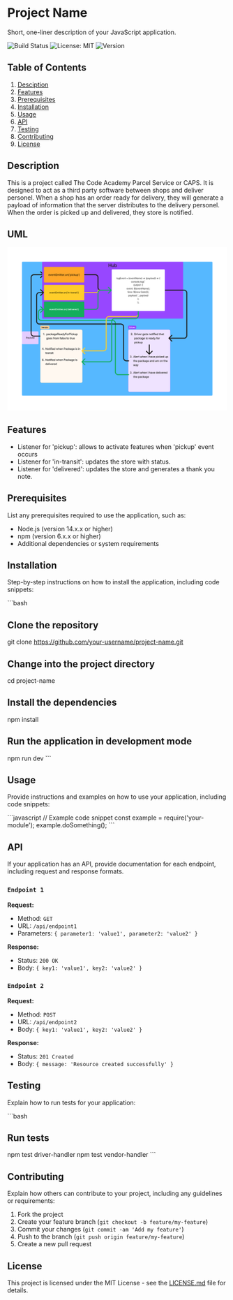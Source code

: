 # Project Name

Short, one-liner description of your JavaScript application.

![Build Status](https://img.shields.io/badge/build-passing-brightgreen) ![License: MIT](https://img.shields.io/badge/License-MIT-yellow.svg) ![Version](https://img.shields.io/badge/version-1.0.0-blue)

## Table of Contents

1. [Desciption](#description)
2. [Features](#features)
3. [Prerequisites](#prerequisites)
4. [Installation](#installation)
5. [Usage](#usage)
6. [API](#api)
7. [Testing](#testing)
8. [Contributing](#contributing)
9. [License](#license)

## Description

This is a project called The Code Academy Parcel Service or CAPS. It is designed to act as a third party software between shops and deliver personel. When a shop has an order ready for delivery, they will generate a payload of information that the server distributes to the delivery personel. When the order is picked up and delivered, they store is notified.

## UML

![UML](Lab_11_UML.png)

## Features

- Listener for 'pickup': allows to activate features when 'pickup' event occurs
- Listener for 'in-transit': updates the store with status.
- Listener for 'delivered': updates the store and generates a thank you note.

## Prerequisites

List any prerequisites required to use the application, such as:

- Node.js (version 14.x.x or higher)
- npm (version 6.x.x or higher)
- Additional dependencies or system requirements

## Installation

Step-by-step instructions on how to install the application, including code snippets:

\`\`\`bash

## Clone the repository

git clone <https://github.com/your-username/project-name.git>

## Change into the project directory

cd project-name

## Install the dependencies

npm install

## Run the application in development mode

npm run dev
\`\`\`

## Usage

Provide instructions and examples on how to use your application, including code snippets:

\`\`\`javascript
// Example code snippet
const example = require('your-module');
example.doSomething();
\`\`\`

## API

If your application has an API, provide documentation for each endpoint, including request and response formats.

### `Endpoint 1`

**Request:**

- Method: `GET`
- URL: `/api/endpoint1`
- Parameters: `{ parameter1: 'value1', parameter2: 'value2' }`

**Response:**

- Status: `200 OK`
- Body: `{ key1: 'value1', key2: 'value2' }`

### `Endpoint 2`

**Request:**

- Method: `POST`
- URL: `/api/endpoint2`
- Body: `{ key1: 'value1', key2: 'value2' }`

**Response:**

- Status: `201 Created`
- Body: `{ message: 'Resource created successfully' }`

## Testing

Explain how to run tests for your application:

\`\`\`bash

## Run tests

npm test driver-handler
npm test vendor-handler
\`\`\`

## Contributing

Explain how others can contribute to your project, including any guidelines or requirements:

1. Fork the project
2. Create your feature branch (`git checkout -b feature/my-feature`)
3. Commit your changes (`git commit -am 'Add my feature'`)
4. Push to the branch (`git push origin feature/my-feature`)
5. Create a new pull request

## License

This project is licensed under the MIT License - see the [LICENSE.md](LICENSE.md) file for details.
